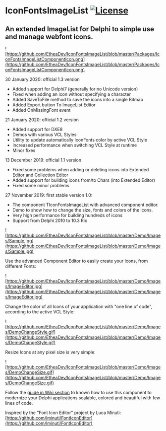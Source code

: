 # IconFontsImageList [![License](https://img.shields.io/badge/License-Apache%202.0-yellowgreen.svg)](https://opensource.org/licenses/Apache-2.0)

## An extended ImageList for Delphi to simple use and manage webfont icons.

![https://github.com/EtheaDev/IconFontsImageList/blob/master/Packages/IconFontsImageListComponentIcon.png](https://github.com/EtheaDev/IconFontsImageList/blob/master/Packages/IconFontsImageListComponentIcon.png)

30 January 2020: official 1.3 version
- Added support for Delphi7 (generally for no Unicode version)
- Fixed when adding an icon without specifying a character
- Added SaveToFile method to save the icons into a single Bitmap
- Added Export button To ImageList Editor
- Added OnMissingFont event

21 January 2020: official 1.2 version
- Added support for DXE8
- Demos with various VCL Styles
- Utility to update automatically IconFonts color by active VCL Style
- Increased performance when switching VCL Style at runtime
- Minor fixes

13 December 2019: official 1.1 version
- Fixed some problems when adding or deleting icons into Extended Editor and Collection Editor
- Added support for building icons from/to Chars (into Extended Editor)
- Fixed some minor problems

27 November 2019: first stable version 1.0:
- The component TIconFontsImageList with advanced component editor.
- Demo to show how to change the size, fonts and colors of the icons.
- Very high performance for building hundreds of icons
- Support from Delphi 2010 to 10.3 Rio

![https://github.com/EtheaDev/IconFontsImageList/blob/master/Demo/Images/Sample.jpg](https://github.com/EtheaDev/IconFontsImageList/blob/master/Demo/Images/Sample.jpg)

Use the advanced Component Editor to easily create your Icons, from different Fonts:

![https://github.com/EtheaDev/IconFontsImageList/blob/master/Demo/Images/ImageEditor.jpg](https://github.com/EtheaDev/IconFontsImageList/blob/master/Demo/Images/ImageEditor.jpg)

Change the color of all Icons of your application with "one line of code", according to the active VCL Style:

![https://github.com/EtheaDev/IconFontsImageList/blob/master/Demo/Images/DemoChangeStyle.gif](https://github.com/EtheaDev/IconFontsImageList/blob/master/Demo/Images/DemoChangeStyle.gif)

Resize Icons at any pixel size is very simple:

![https://github.com/EtheaDev/IconFontsImageList/blob/master/Demo/Images/DemoChangeSize.gif](https://github.com/EtheaDev/IconFontsImageList/blob/master/Demo/Images/DemoChangeSize.gif)

Follow the [guide in Wiki section](https://github.com/EtheaDev/IconFontsImageList/wiki) to known how to use this component to modernize your Delphi applications scalable, colored and beautiful with few lines of code.

Inspired by the "Font Icon Editor" project by Luca Minuti:
[https://github.com/lminuti/FontIconEditor](https://github.com/lminuti/FontIconEditor)
